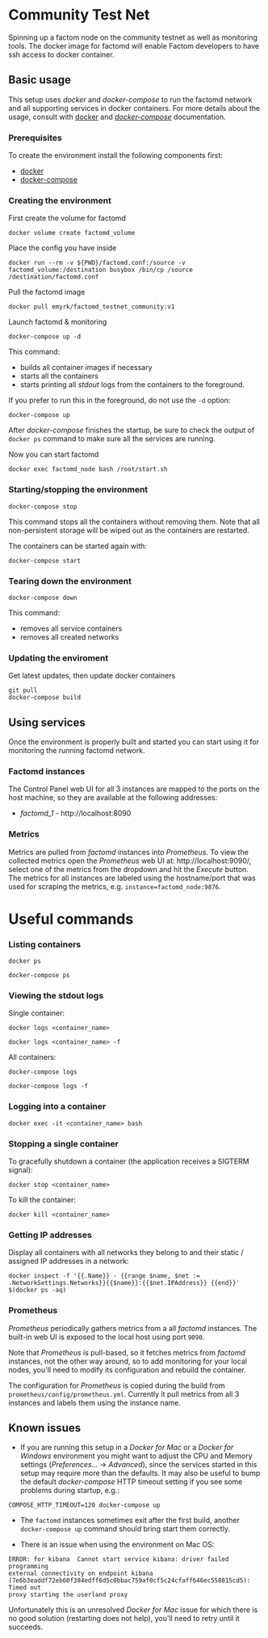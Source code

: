 # Community Test Net

Spinning up a factom node on the community testnet as well as monitoring tools. The docker image for factomd will enable Factom developers to have ssh access to docker container.

## Basic usage

This setup uses *docker* and *docker-compose* to run the factomd network and
all supporting services in docker containers. For more details about the usage,
consult with [docker](https://docs.docker.com/) and
[*docker-compose*](https://docs.docker.com/compose/) documentation.

### Prerequisites

To create the environment install the following components first:
 - [docker](https://www.docker.com/community-edition)
 - [docker-compose](https://docs.docker.com/compose/install/)

### Creating the environment

First create the volume for factomd
```
docker volume create factomd_volume
```

Place the config you have inside
```
docker run --rm -v ${PWD}/factomd.conf:/source -v factomd_volume:/destination busybox /bin/cp /source /destination/factomd.conf
```

Pull the factomd image

```
docker pull emyrk/factomd_testnet_community:v1
```

Launch factomd & monitoring

```
docker-compose up -d
```

This command:
 - builds all container images if necessary
 - starts all the containers
 - starts printing all *stdout* logs from the containers to the foreground.

If you prefer to run this in the foreground, do not use the `-d` option:

```
docker-compose up
```

After *docker-compose* finishes the startup, be sure to check the output of
`docker ps` command to make sure all the services are running.

Now you can start factomd
```
docker exec factomd_node bash /root/start.sh
```

### Starting/stopping the environment

```
docker-compose stop
```

This command stops all the containers without removing them. Note that all
non-persistent storage will be wiped out as the containers are restarted.

The containers can be started again with:

```
docker-compose start
```

### Tearing down the environment

```
docker-compose down
```

This command:
 - removes all service containers
 - removes all created networks

### Updating the enviroment

Get latest updates, then update docker containers

```
git pull
docker-compose build
```

## Using services

Once the environment is properly built and started you can start using it for
monitoring the running factomd network.

### Factomd instances

The Control Panel web UI for all 3 instances are mapped to the ports on the
host machine, so they are available at the following addresses:
 * *factomd_1* - http://localhost:8090

### Metrics

Metrics are pulled from *factomd* instances into *Prometheus*. To view the
collected metrics open the *Prometheus* web UI at: http://localhost:9090/,
select one of the metrics from the dropdown and hit the *Execute* button. The
metrics for all instances are labeled using the hostname/port that was used for
scraping the metrics, e.g. `instance=factomd_node:9876`.

# Useful commands

### Listing containers

```
docker ps
```
```
docker-compose ps
```

### Viewing the stdout logs

Single container:

```
docker logs <container_name>
```
```
docker logs <container_name> -f
```

All containers:

```
docker-compose logs
```
```
docker-compose logs -f
```

### Logging into a container

```
docker exec -it <container_name> bash
```

### Stopping a single container

To gracefully shutdown a container (the application receives a SIGTERM signal):

```
docker stop <container_name>
```

To kill the container:

```
docker kill <container_name>
```

### Getting IP addresses

Display all containers with all networks they belong to and their static /
assigned IP addresses in a network:

```
docker inspect -f '{{.Name}} - {{range $name, $net := .NetworkSettings.Networks}}{{$name}}:{{$net.IPAddress}} {{end}}' $(docker ps -aq)
```

### Prometheus

*Prometheus* periodically gathers metrics from a all *factomd* instances. The
built-in web UI is exposed to the local host using port `9090`.

Note that *Prometheus* is pull-based, so it fetches metrics from *factomd*
instances, not the other way around, so to add monitoring for your local nodes,
you'll need to modify its configuration and rebuild the container.

The configuration for *Prometheus* is copied during the build from
`prometheus/config/prometheus.yml`. Currently it pull metrics from all 3
instances and labels them using the instance name.

## Known issues

* If you are running this setup in a *Docker for Mac* or a *Docker for Windows*
  environment you might want to adjust the CPU and Memory settings
  (*Preferences...* -> *Advanced*), since the services started in this setup
  may require more than the defaults. It may also be useful to bump the default
  *docker-compose* HTTP timeout setting if you see some problems during
  startup, e.g.:

```
COMPOSE_HTTP_TIMEOUT=120 docker-compose up
```

* The `factomd` instances sometimes exit after the first build, another
  `docker-compose up` command should bring start them correctly.

* There is an issue when using the environment on Mac OS:

```
ERROR: for kibana  Cannot start service kibana: driver failed programming
external connectivity on endpoint kibana
(7e6b3eaddf72eb60f384edff6d5c0bbac759af0cf5c24cfaff646ec558815cd5): Timed out
proxy starting the userland proxy
```

Unfortunately this is an unresolved *Docker for Mac* issue for which there is
no good solution (restarting does not help), you'll need to retry until it
succeeds.